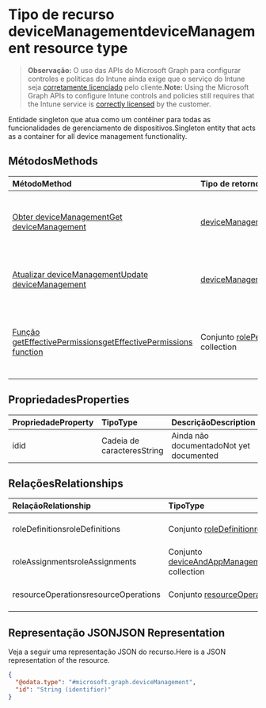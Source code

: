 # <a name="devicemanagement-resource-type"></a><span data-ttu-id="959d6-101">Tipo de recurso deviceManagement</span><span class="sxs-lookup"><span data-stu-id="959d6-101">deviceManagement resource type</span></span>

> <span data-ttu-id="959d6-102">**Observação:** O uso das APIs do Microsoft Graph para configurar controles e políticas do Intune ainda exige que o serviço do Intune seja [corretamente licenciado](https://go.microsoft.com/fwlink/?linkid=839381) pelo cliente.</span><span class="sxs-lookup"><span data-stu-id="959d6-102">**Note:** Using the Microsoft Graph APIs to configure Intune controls and policies still requires that the Intune service is [correctly licensed](https://go.microsoft.com/fwlink/?linkid=839381) by the customer.</span></span>

<span data-ttu-id="959d6-103">Entidade singleton que atua como um contêiner para todas as funcionalidades de gerenciamento de dispositivos.</span><span class="sxs-lookup"><span data-stu-id="959d6-103">Singleton entity that acts as a container for all device management functionality.</span></span>
## <a name="methods"></a><span data-ttu-id="959d6-104">Métodos</span><span class="sxs-lookup"><span data-stu-id="959d6-104">Methods</span></span>
|<span data-ttu-id="959d6-105">Método</span><span class="sxs-lookup"><span data-stu-id="959d6-105">Method</span></span>|<span data-ttu-id="959d6-106">Tipo de retorno</span><span class="sxs-lookup"><span data-stu-id="959d6-106">Return Type</span></span>|<span data-ttu-id="959d6-107">Descrição</span><span class="sxs-lookup"><span data-stu-id="959d6-107">Description</span></span>|
|:---|:---|:---|
|[<span data-ttu-id="959d6-108">Obter deviceManagement</span><span class="sxs-lookup"><span data-stu-id="959d6-108">Get deviceManagement</span></span>](../api/intune_rbac_devicemanagement_get.md)|[<span data-ttu-id="959d6-109">deviceManagement</span><span class="sxs-lookup"><span data-stu-id="959d6-109">deviceManagement</span></span>](../resources/intune_rbac_devicemanagement.md)|<span data-ttu-id="959d6-110">Ler propriedades e relações de objetos de [deviceManagement](../resources/intune_rbac_devicemanagement.md).</span><span class="sxs-lookup"><span data-stu-id="959d6-110">Read properties and relationships of [plannerTaskDetails](../resources/intune_rbac_devicemanagement.md) object.</span></span>|
|[<span data-ttu-id="959d6-111">Atualizar deviceManagement</span><span class="sxs-lookup"><span data-stu-id="959d6-111">Update deviceManagement</span></span>](../api/intune_rbac_devicemanagement_update.md)|[<span data-ttu-id="959d6-112">deviceManagement</span><span class="sxs-lookup"><span data-stu-id="959d6-112">deviceManagement</span></span>](../resources/intune_rbac_devicemanagement.md)|<span data-ttu-id="959d6-113">Atualizar as propriedades de um objeto de [deviceManagement](../resources/intune_rbac_devicemanagement.md).</span><span class="sxs-lookup"><span data-stu-id="959d6-113">Update the properties of a [calendar](../resources/intune_rbac_devicemanagement.md) object.</span></span>|
|[<span data-ttu-id="959d6-114">Função getEffectivePermissions</span><span class="sxs-lookup"><span data-stu-id="959d6-114">getEffectivePermissions function</span></span>](../api/intune_rbac_devicemanagement_geteffectivepermissions.md)|<span data-ttu-id="959d6-115">Conjunto [rolePermission](../resources/intune_rbac_rolepermission.md)</span><span class="sxs-lookup"><span data-stu-id="959d6-115">[rolePermission](../resources/intune_rbac_rolepermission.md) collection</span></span>|<span data-ttu-id="959d6-116">Recupera permissões efetivas de usuário autenticado no momento</span><span class="sxs-lookup"><span data-stu-id="959d6-116">Retrieves the effective permissions of the currently authenticated user</span></span>|

## <a name="properties"></a><span data-ttu-id="959d6-117">Propriedades</span><span class="sxs-lookup"><span data-stu-id="959d6-117">Properties</span></span>
|<span data-ttu-id="959d6-118">Propriedade</span><span class="sxs-lookup"><span data-stu-id="959d6-118">Property</span></span>|<span data-ttu-id="959d6-119">Tipo</span><span class="sxs-lookup"><span data-stu-id="959d6-119">Type</span></span>|<span data-ttu-id="959d6-120">Descrição</span><span class="sxs-lookup"><span data-stu-id="959d6-120">Description</span></span>|
|:---|:---|:---|
|<span data-ttu-id="959d6-121">id</span><span class="sxs-lookup"><span data-stu-id="959d6-121">id</span></span>|<span data-ttu-id="959d6-122">Cadeia de caracteres</span><span class="sxs-lookup"><span data-stu-id="959d6-122">String</span></span>|<span data-ttu-id="959d6-123">Ainda não documentado</span><span class="sxs-lookup"><span data-stu-id="959d6-123">Not yet documented</span></span>|

## <a name="relationships"></a><span data-ttu-id="959d6-124">Relações</span><span class="sxs-lookup"><span data-stu-id="959d6-124">Relationships</span></span>
|<span data-ttu-id="959d6-125">Relação</span><span class="sxs-lookup"><span data-stu-id="959d6-125">Relationship</span></span>|<span data-ttu-id="959d6-126">Tipo</span><span class="sxs-lookup"><span data-stu-id="959d6-126">Type</span></span>|<span data-ttu-id="959d6-127">Descrição</span><span class="sxs-lookup"><span data-stu-id="959d6-127">Description</span></span>|
|:---|:---|:---|
|<span data-ttu-id="959d6-128">roleDefinitions</span><span class="sxs-lookup"><span data-stu-id="959d6-128">roleDefinitions</span></span>|<span data-ttu-id="959d6-129">Conjunto [roleDefinition](../resources/intune_rbac_roledefinition.md)</span><span class="sxs-lookup"><span data-stu-id="959d6-129">[roleDefinition](../resources/intune_rbac_roledefinition.md) collection</span></span>|<span data-ttu-id="959d6-130">As definições da função.</span><span class="sxs-lookup"><span data-stu-id="959d6-130">The Role Definitions.</span></span>|
|<span data-ttu-id="959d6-131">roleAssignments</span><span class="sxs-lookup"><span data-stu-id="959d6-131">roleAssignments</span></span>|<span data-ttu-id="959d6-132">Conjunto [deviceAndAppManagementRoleAssignment](../resources/intune_rbac_deviceandappmanagementroleassignment.md)</span><span class="sxs-lookup"><span data-stu-id="959d6-132">[deviceAndAppManagementRoleAssignment](../resources/intune_rbac_deviceandappmanagementroleassignment.md) collection</span></span>|<span data-ttu-id="959d6-133">As atribuições da função</span><span class="sxs-lookup"><span data-stu-id="959d6-133">The Role Assignments.</span></span>|
|<span data-ttu-id="959d6-134">resourceOperations</span><span class="sxs-lookup"><span data-stu-id="959d6-134">resourceOperations</span></span>|<span data-ttu-id="959d6-135">Conjunto [resourceOperation](../resources/intune_rbac_resourceoperation.md)</span><span class="sxs-lookup"><span data-stu-id="959d6-135">[resourceOperation](../resources/intune_rbac_resourceoperation.md) collection</span></span>|<span data-ttu-id="959d6-136">As operações de recurso.</span><span class="sxs-lookup"><span data-stu-id="959d6-136">The Resource Operations.</span></span>|

## <a name="json-representation"></a><span data-ttu-id="959d6-137">Representação JSON</span><span class="sxs-lookup"><span data-stu-id="959d6-137">JSON Representation</span></span>
<span data-ttu-id="959d6-138">Veja a seguir uma representação JSON do recurso.</span><span class="sxs-lookup"><span data-stu-id="959d6-138">Here is a JSON representation of the resource.</span></span>
<!-- {
  "blockType": "resource",
  "keyProperty": "id",
  "@odata.type": "microsoft.graph.deviceManagement"
}
-->
``` json
{
  "@odata.type": "#microsoft.graph.deviceManagement",
  "id": "String (identifier)"
}
```



